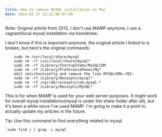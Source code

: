 ```yaml
---
title: How to remove MySQL installation on Mac
date: 2014-02-17 15:22:00-07:00
---
```

Note: Original article from 2012, I don't use MAMP anymore, I use a vagrant/local mysql installation via homebrew.

I don't know if this is important anymore, the original article I linked to is broken, but here's the original commands:
```
    sudo rm /usr/local/share/mysql
    sudo rm -rf /usr/local/share/mysql*
    sudo rm -rf /Library/StartupItems/MySQLCOM
    sudo rm -rf /Library/PreferencePanes/My*
    edit /etc/hostconfig and remove the line MYSQLCOM=-YES-
    sudo rm -rf /Library/Receipts/mysql*
    sudo rm -rf /var/db/receipts/com.mysql.*
    sudo rm -rf /Library/Receipts/MySQL*
```
This is for when MAMP is used for your web server purposes. It might work for overall mysql installations(mysql is under the share folder after all), but it's been a while since I've used MAMP. I'm going to make it a point to actually update my articles in the future.


Tip:
Use this command to find everything related to mysql.

    `sudo find / | grep -i mysql`
